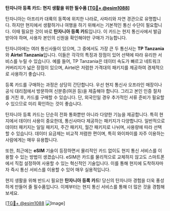**탄자니아 등록 카드: 현지 생활을 위한 필수품 [[TG💪+ @esim1088](https://t.me/s/esim1088)]**

탄자니아는 아프리카 대륙의 동쪽에 위치한 나라로, 사파리와 자연 경관으로 유명합니다. 하지만 현지에서 생활하거나 여행을 하기 위해서는 기본적인 통신 수단이 필요합니다. 이때 필요한 것이 바로 **탄자니아 등록 카드**입니다. 이 카드는 현지 통신사에서 발급받아야 하며, 사용자 본인의 신원을 확인해야만 구매가 가능합니다.

탄자니아에는 여러 통신사들이 있으며, 그 중에서도 가장 큰 두 통신사는 **TP Tanzania**와 **Airtel Tanzania**입니다. 이들은 각각의 특징과 장점이 있어 선택에 따라 유리한 서비스를 누릴 수 있습니다. 예를 들어, TP Tanzania은 데이터 속도가 빠르고 네트워크 커버리지가 넓은 장점이 있으며, Airtel은 저렴한 가격대의 패키지를 제공하여 경제적으로 사용하기 좋습니다.

등록 카드를 구매하는 과정은 상당히 간단합니다. 우선 현지 통신사 오프라인 매장이나 공식 대리점에서 방문하여 신분증(여권 등)을 제출해야 합니다. 그리고 본인 인증 절차를 거친 후, 카드를 구매할 수 있습니다. 단, 외국인일 경우 추가적인 서류 준비가 필요할 수 있으므로 미리 확인하는 것이 좋습니다.

탄자니아 등록 카드는 단순히 전화 통화뿐만 아니라 다양한 기능을 제공합니다. 특히 현지에서 데이터 사용이 중요한데, 통신사마다 제공하는 패키지가 다양합니다. 일반적으로 데이터 패키지는 일일 패키지, 주간 패키지, 월간 패키지로 나뉘며, 사용량에 따라 선택할 수 있습니다. 데이터 요금제는 비교적 저렴한 편이며, 특히 와이파이를 자주 이용하는 사람에게는 매우 유용합니다.

또한, 최근에는 **eSIM** 기술이 등장하면서 물리적인 카드 없이도 현지 통신 서비스를 이용할 수 있는 방법이 생겼습니다. eSIM은 카드를 물리적으로 교체하지 않고도 스마트폰에서 직접 설정하여 사용할 수 있는 혁신적인 기술입니다. 이를 통해 현지에 도착하자마자 즉시 통신 서비스를 이용할 수 있어 매우 실용적입니다.

현지 생활을 위해 반드시 필요한 **탄자니아 등록 카드**! 당신의 탄자니아 경험을 더욱 풍성하게 만들어 줄 필수품입니다. 이제부터는 현지 통신 서비스를 통해 더 많은 것을 경험해 보세요.

[[TG💪+ @esim1088](https://t.me/s/esim1088) ![Image](https://i.postimg.cc/Y0z9fWf4/image.png)]